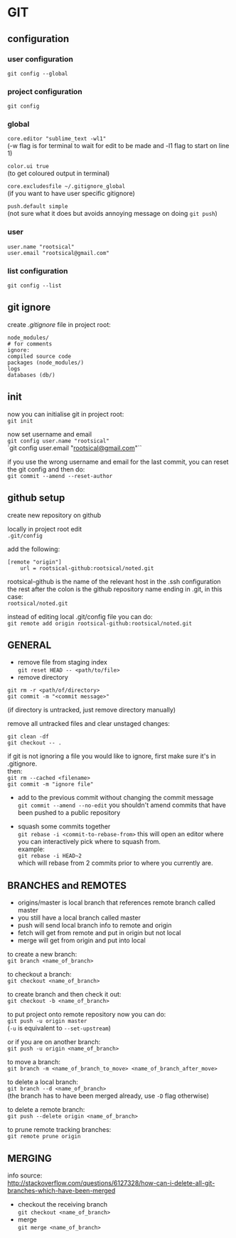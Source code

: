 # GIT #

## configuration ##

### user configuration ###
`git config --global`

### project configuration ###
`git config`

### global ###
`core.editor "sublime_text -wl1"`  
(-w flag is for terminal to wait for edit to be made and -l1 flag to start on line 1)

`color.ui true`  
(to get coloured output in terminal)

`core.excludesfile ~/.gitignore_global`  
(if you want to have user specific gitignore)

`push.default simple`  
(not sure what it does but avoids annoying message on doing `git push`)

### user ###
`user.name "rootsical"`  
`user.email "rootsical@gmail.com"`

### list configuration ###
`git config --list`

## git ignore ##
create *.gitignore* file in project root:  
```
node_modules/
# for comments
ignore:
compiled source code
packages (node_modules/)
logs
databases (db/)
```

## init ##
now you can initialise git in project root:  
`git init`

now set username and email  
`git config user.name "rootsical"`  
`git config user.email "rootsical@gmail.com"``

if you use the wrong username and email for the last commit, you can reset the git config and then do:  
`git commit --amend --reset-author`

## github setup ##
create new repository on github

locally in project root edit  
`.git/config`

add the following:  
```
[remote "origin"]
	url = rootsical-github:rootsical/noted.git
```

rootsical-github is the name of the relevant host in the .ssh configuration  
the rest after the colon is the github repository name ending in .git, in this case:  
`rootsical/noted.git`

instead of editing local .git/config file you can do:  
`git remote add origin rootsical-github:rootsical/noted.git`

## GENERAL ##
- remove file from staging index  
`git reset HEAD -- <path/to/file>`
- remove directory  
```
git rm -r <path/of/directory>
git commit -m "<commit message>"
```
(if directory is untracked, just remove directory manually)

remove all untracked files and clear unstaged changes:  
```
git clean -df
git checkout -- .
```

if git is not ignoring a file you would like to ignore, first make sure it's in .gitignore.  
then:  
`git rm --cached <filename>`  
`git commit -m "ignore file"`

- add to the previous commit without changing the commit message  
`git commit --amend --no-edit`
you shouldn't amend commits that have been pushed to a public repository

- squash some commits together  
`git rebase -i <commit-to-rebase-from>`
this will open an editor where you can interactively pick where to squash from.  
example:  
`git rebase -i HEAD~2`  
which will rebase from 2 commits prior to where you currently are.

## BRANCHES and REMOTES ##
- origins/master is local branch that references remote branch called master
- you still have a local branch called master
- push will send local branch info to remote and origin
- fetch will get from remote and put in origin but not local
- merge will get from origin and put into local

to create a new branch:  
`git branch <name_of_branch>`

to checkout a branch:  
`git checkout <name_of_branch>`

to create branch and then check it out:  
`git checkout -b <name_of_branch>`

to put project onto remote repository now you can do:  
`git push -u origin master`  
(`-u` is equivalent to `--set-upstream`)

or if you are on another branch:  
`git push -u origin <name_of_branch>`

to move a branch:  
`git branch -m <name_of_branch_to_move> <name_of_branch_after_move>`

to delete a local branch:  
`git branch --d <name_of_branch>`  
(the branch has to have been merged already, use `-D` flag otherwise)

to delete a remote branch:  
`git push --delete origin <name_of_branch>`

to prune remote tracking branches:  
`git remote prune origin`

## MERGING ##
info source:  
http://stackoverflow.com/questions/6127328/how-can-i-delete-all-git-branches-which-have-been-merged

- checkout the receiving branch  
`git checkout <name_of_branch>`
- merge  
`git merge <name_of_branch>`
